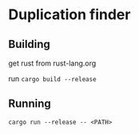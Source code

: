 # Duplication finder

## Building
get rust from rust-lang.org

run `cargo build --release`

## Running

`cargo run --release -- <PATH>`
